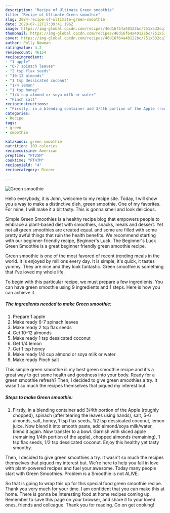 ```yaml
---
description: "Recipe of Ultimate Green smoothie"
title: "Recipe of Ultimate Green smoothie"
slug: 2084-recipe-of-ultimate-green-smoothie
date: 2020-07-12T17:39:41.196Z
image: https://img-global.cpcdn.com/recipes/46d16f64a40122bc/751x532cq70/green-smoothie-recipe-main-photo.jpg
thumbnail: https://img-global.cpcdn.com/recipes/46d16f64a40122bc/751x532cq70/green-smoothie-recipe-main-photo.jpg
cover: https://img-global.cpcdn.com/recipes/46d16f64a40122bc/751x532cq70/green-smoothie-recipe-main-photo.jpg
author: Polly Newman
ratingvalue: 4.2
reviewcount: 46154
recipeingredient:
- "1 apple"
- "6-7 spinach leaves"
- "2 tsp flax seeds"
- "10-12 almonds"
- "1 tsp dessicated coconut"
- "1/4 lemon"
- "1 tsp honey"
- "1/4 cup almond or soya milk or water"
- "Pinch salt"
recipeinstructions:
- "Firstly, in a blending container add 3/4th portion of the Apple (roughly chopped), spinach (after tearing the leaves using hands), salt, 5-6 almonds, salt, honey, 1 tsp flax seeds, 1/2 tsp dessicated coconut, lemon juice. Now blend it into smooth paste, add almond/soya milk/water, blend it again. Now transfer to a bowl. Garnish with sliced apple (remaining 1/4th portion of the apple), chopped almonds (remaining), 1 tsp flax seeds, 1/2 tsp dessicated coconut. Enjoy this healthy yet tasty smoothy."
categories:
- Recipe
tags:
- green
- smoothie

katakunci: green smoothie 
nutrition: 109 calories
recipecuisine: American
preptime: "PT25M"
cooktime: "PT47M"
recipeyield: "4"
recipecategory: Dinner

---
```



![Green smoothie](https://img-global.cpcdn.com/recipes/46d16f64a40122bc/751x532cq70/green-smoothie-recipe-main-photo.jpg)

Hello everybody, it is John, welcome to my recipe site. Today, I will show you a way to make a distinctive dish, green smoothie. One of my favorites. For mine, I will make it a bit tasty. This is gonna smell and look delicious.

Simple Green Smoothies is a healthy recipe blog that empowers people to embrace a plant-based diet with smoothies, snacks, meals and dessert. Yet not all green smoothies are created equal. and some are filled with some pretty awful things that ruin the health benefits. We recommend starting with our beginner-friendly recipe, Beginner&#39;s Luck. The Beginner&#39;s Luck Green Smoothie is a great beginner friendly green smoothie recipe.

Green smoothie is one of the most favored of recent trending meals in the world. It is enjoyed by millions every day. It is simple, it's quick, it tastes yummy. They are nice and they look fantastic. Green smoothie is something that I've loved my whole life.


To begin with this particular recipe, we must prepare a few ingredients. You can have green smoothie using 9 ingredients and 1 steps. Here is how you can achieve it.

<!--inarticleads1-->

##### The ingredients needed to make Green smoothie:

1. Prepare 1 apple
1. Make ready 6-7 spinach leaves
1. Make ready 2 tsp flax seeds
1. Get 10-12 almonds
1. Make ready 1 tsp dessicated coconut
1. Get 1/4 lemon
1. Get 1 tsp honey
1. Make ready 1/4 cup almond or soya milk or water
1. Make ready Pinch salt


This simple green smoothie is my best green smoothie recipe and it&#39;s a great way to get some health and goodness into your body. Ready for a green smoothie refresh? Then, I decided to give green smoothies a try. It wasn&#39;t so much the recipes themselves that piqued my interest but. 

<!--inarticleads2-->

##### Steps to make Green smoothie:

1. Firstly, in a blending container add 3/4th portion of the Apple (roughly chopped), spinach (after tearing the leaves using hands), salt, 5-6 almonds, salt, honey, 1 tsp flax seeds, 1/2 tsp dessicated coconut, lemon juice. Now blend it into smooth paste, add almond/soya milk/water, blend it again. Now transfer to a bowl. Garnish with sliced apple (remaining 1/4th portion of the apple), chopped almonds (remaining), 1 tsp flax seeds, 1/2 tsp dessicated coconut. Enjoy this healthy yet tasty smoothy.


Then, I decided to give green smoothies a try. It wasn&#39;t so much the recipes themselves that piqued my interest but. We&#39;re here to help you fall in love with plant-powered recipes and fuel your awesome. Today many people start with Green Smoothies. Problem is a Smoothie is not ALIVE. 

So that is going to wrap this up for this special food green smoothie recipe. Thank you very much for your time. I am confident that you can make this at home. There is gonna be interesting food at home recipes coming up. Remember to save this page on your browser, and share it to your loved ones, friends and colleague. Thank you for reading. Go on get cooking!
